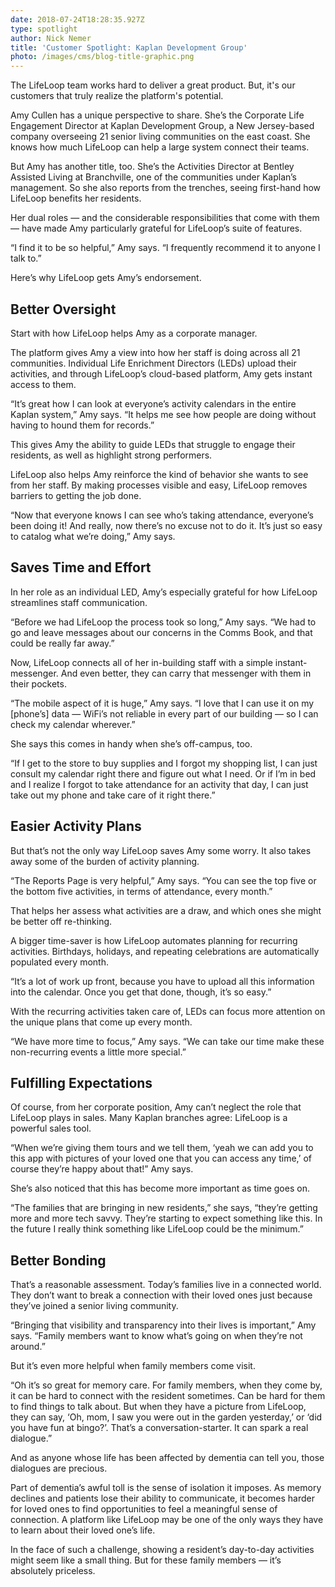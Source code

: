 ```yaml
---
date: 2018-07-24T18:28:35.927Z
type: spotlight
author: Nick Nemer
title: 'Customer Spotlight: Kaplan Development Group'
photo: /images/cms/blog-title-graphic.png
---
```

The LifeLoop team works hard to deliver a great product. But, it's our customers that truly realize the platform's potential. 

 Amy Cullen has a unique perspective to share. She’s the Corporate Life Engagement Director at Kaplan Development Group, a New Jersey-based company overseeing 21 senior living communities on the east coast. She knows how much LifeLoop can help a large system connect their teams.

But Amy has another title, too. She’s the Activities Director at Bentley Assisted Living at Branchville, one of the communities under Kaplan’s management. So she also reports from the trenches, seeing first-hand how LifeLoop benefits her residents.

Her dual roles — and the considerable responsibilities that come with them — have made Amy particularly grateful for LifeLoop’s suite of features.

“I find it to be so helpful,” Amy says. “I frequently recommend it to anyone I talk to.”

Here’s why LifeLoop gets Amy’s endorsement.

## 

## Better Oversight

Start with how LifeLoop helps Amy as a corporate manager.

The platform gives Amy a view into how her staff is doing across all 21 communities. Individual Life Enrichment Directors (LEDs) upload their activities, and through LifeLoop’s cloud-based platform, Amy gets instant access to them.

“It’s great how I can look at everyone’s activity calendars in the entire Kaplan system,” Amy says. “It helps me see how people are doing without having to hound them for records.”

This gives Amy the ability to guide LEDs that struggle to engage their residents, as well as highlight strong performers.

LifeLoop also helps Amy reinforce the kind of behavior she wants to see from her staff. By making processes visible and easy, LifeLoop removes barriers to getting the job done.

“Now that everyone knows I can see who’s taking attendance, everyone’s been doing it! And really, now there’s no excuse not to do it. It’s just so easy to catalog what we’re doing,” Amy says.

## Saves Time and Effort

In her role as an individual LED, Amy’s especially grateful for how LifeLoop streamlines staff communication.

“Before we had LifeLoop the process took so long,” Amy says. “We had to go and leave messages about our concerns in the Comms Book, and that could be really far away.”

Now, LifeLoop connects all of her in-building staff with a simple instant-messenger. And even better, they can carry that messenger with them in their pockets.

“The mobile aspect of it is huge,” Amy says. “I love that I can use it on my \[phone’s] data — WiFi’s not reliable in every part of our building — so I can check my calendar wherever.”

She says this comes in handy when she’s off-campus, too.

“If I get to the store to buy supplies and I forgot my shopping list, I can just consult my calendar right there and figure out what I need. Or if I’m in bed and I realize I forgot to take attendance for an activity that day, I can just take out my phone and take care of it right there.”

## Easier Activity Plans

But that’s not the only way LifeLoop saves Amy some worry. It also takes away some of the burden of activity planning.

“The Reports Page is very helpful,” Amy says. “You can see the top five or the bottom five activities, in terms of attendance, every month.”

That helps her assess what activities are a draw, and which ones she might be better off re-thinking.

A bigger time-saver is how LifeLoop automates planning for recurring activities. Birthdays, holidays, and repeating celebrations are automatically populated every month.

“It’s a lot of work up front, because you have to upload all this information into the calendar. Once you get that done, though, it’s so easy.”

With the recurring activities taken care of, LEDs can focus more attention on the unique plans that come up every month.

“We have more time to focus,” Amy says. “We can take our time make these non-recurring events a little more special.”

## 

## Fulfilling Expectations

Of course, from her corporate position, Amy can’t neglect the role that LifeLoop plays in sales. Many Kaplan branches agree: LifeLoop is a powerful sales tool.

“When we’re giving them tours and we tell them, ‘yeah we can add you to this app with pictures of your loved one that you can access any time,’ of course they’re happy about that!” Amy says.

She’s also noticed that this has become more important as time goes on.

“The families that are bringing in new residents,” she says, “they’re getting more and more tech savvy. They’re starting to expect something like this. In the future I really think something like LifeLoop could be the minimum.”

## 

## Better Bonding

That’s a reasonable assessment. Today’s families live in a connected world. They don’t want to break a connection with their loved ones just because they’ve joined a senior living community.

“Bringing that visibility and transparency into their lives is important,” Amy says. “Family members want to know what’s going on when they’re not around.”

But it’s even more helpful when family members come visit.

“Oh it’s so great for memory care. For family members, when they come by, it can be hard to connect with the resident sometimes. Can be hard for them to find things to talk about. But when they have a picture from LifeLoop, they can say, ‘Oh, mom, I saw you were out in the garden yesterday,’ or ‘did you have fun at bingo?’. That’s a conversation-starter. It can spark a real dialogue.”

And as anyone whose life has been affected by dementia can tell you, those dialogues are precious.

Part of dementia’s awful toll is the sense of isolation it imposes. As memory declines and patients lose their ability to communicate, it becomes harder for loved ones to find opportunities to feel a meaningful sense of connection. A platform like LifeLoop may be one of the only ways they have to learn about their loved one’s life.

In the face of such a challenge, showing a resident’s day-to-day activities might seem like a small thing. But for these family members — it’s absolutely priceless.

